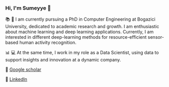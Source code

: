 ### Hi, I'm Sumeyye 👋


:books: 🏫 I am currently pursuing a PhD in Computer Engineering at Bogazici University, dedicated to academic research and growth. I am enthusiastic about machine learning and deep learning applications. Currently, I am interested in different deep-learning methods for resource-efficient sensor-based human activity recognition.

📊 💻 At the same time, I work in my role as a Data Scientist, using data to support insights and innovation at a dynamic company.

:page_facing_up: [Google scholar](https://scholar.google.com/citations?user=GnrF2DsAAAAJ&hl=tr&oi=ao)

:eyes: [LinkedIn](https://www.linkedin.com/in/sumeyye-agac-800039/)


